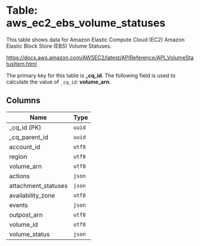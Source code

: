 # Table: aws_ec2_ebs_volume_statuses

This table shows data for Amazon Elastic Compute Cloud (EC2) Amazon Elastic Block Store (EBS) Volume Statuses.

https://docs.aws.amazon.com/AWSEC2/latest/APIReference/API_VolumeStatusItem.html

The primary key for this table is **_cq_id**.
The following field is used to calculate the value of `_cq_id`: **volume_arn**.

## Columns

| Name          | Type          |
| ------------- | ------------- |
|_cq_id (PK)|`uuid`|
|_cq_parent_id|`uuid`|
|account_id|`utf8`|
|region|`utf8`|
|volume_arn|`utf8`|
|actions|`json`|
|attachment_statuses|`json`|
|availability_zone|`utf8`|
|events|`json`|
|outpost_arn|`utf8`|
|volume_id|`utf8`|
|volume_status|`json`|